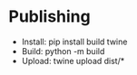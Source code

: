 # Publishing

- Install: pip install build twine
- Build: python -m build
- Upload: twine upload dist/*

